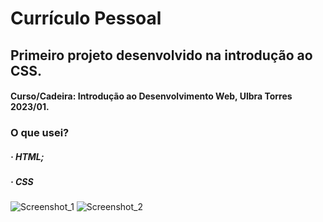 # Currículo Pessoal
## Primeiro projeto desenvolvido na introdução ao CSS.
#### Curso/Cadeira: Introdução ao Desenvolvimento Web, Ulbra Torres 2023/01.

### O que usei?

##### · HTML;
##### · CSS

![Screenshot_1](https://github.com/ViniciusMat0s/Curriculum_HTMLCSS/assets/128171517/3b518003-c855-4202-bea0-a1b66306cb7e)
![Screenshot_2](https://github.com/ViniciusMat0s/Curriculum_HTMLCSS/assets/128171517/6d5bca40-09ad-4a39-83b0-d391e29940e3)
